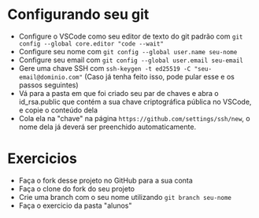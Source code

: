 # Configurando seu git
- Configure o VSCode como seu editor de texto do git padrão com `git config --global core.editor "code --wait"`
- Configure seu nome com `git config --global user.name seu-nome`
- Configure seu email com `git config --global user.email seu-email`
- Gere uma chave SSH com `ssh-keygen -t ed25519 -C "seu-email@dominio.com"` (Caso já tenha feito isso, pode pular esse e os passos seguintes)
- Vá para a pasta em que foi criado seu par de chaves e abra o id_rsa.public que contém a sua chave criptográfica pública no VSCode, e copie o conteúdo dela
- Cola ela na "chave" na página `https://github.com/settings/ssh/new`, o nome dela já deverá ser preenchido automaticamente.

# Exercicios

- Faça o fork desse projeto no GitHub para a sua conta
- Faça o clone do fork do seu projeto
- Crie uma branch com o seu nome utilizando `git branch seu-nome`
- Faça o exercicio da pasta "alunos"


